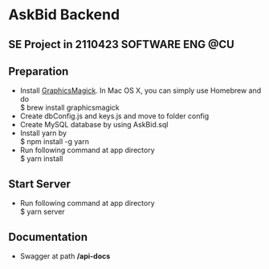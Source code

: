 # AskBid Backend

## SE Project in 2110423 SOFTWARE ENG @CU

## Preparation

-   Install <a href="http://www.graphicsmagick.org">GraphicsMagick</a>. In Mac OS X, you can simply use Homebrew and do <br/>
    \$ brew install graphicsmagick
-   Create dbConfig.js and keys.js and move to folder config
-   Create MySQL database by using AskBid.sql
-   Install yarn by <br />
    \$ npm install -g yarn
-   Run following command at app directory <br />
    \$ yarn install

## Start Server

-   Run following command at app directory <br />
    \$ yarn server

## Documentation

-   Swagger at path <b>/api-docs</b>
